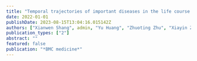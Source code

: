 ```yaml
---
title: "Temporal trajectories of important diseases in the life course and premature mortality in the UK Biobank"
date: 2022-01-01
publishDate: 2023-08-15T13:04:16.015142Z
authors: ["Xianwen Shang", admin, "Yu Huang", "Zhuoting Zhu", "Xiayin Zhang", "Shunming Liu", "Jiahao Liu", "Shulin Tang", "Wei Wang", "Honghua Yu"]
publication_types: ["2"]
abstract: ""
featured: false
publication: "*BMC medicine*"
---
```


